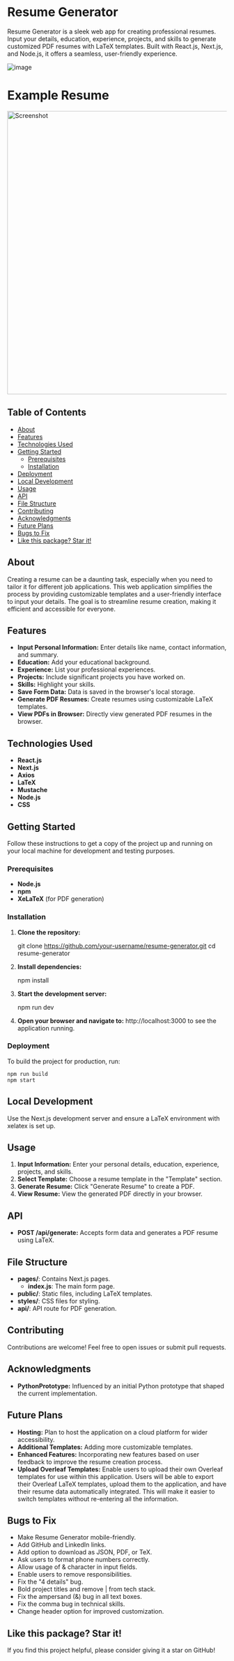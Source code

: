 # Resume Generator

Resume Generator is a sleek web app for creating professional resumes. Input your details, education, experience, projects, and skills to generate customized PDF resumes with LaTeX templates. Built with React.js, Next.js, and Node.js, it offers a seamless, user-friendly experience.

![image](https://github.com/Ori2846/ResumeGenerator/assets/74078771/ad2dae12-c601-4734-a3ee-10f14b6b8c41)

# Example Resume

<img src="https://github.com/Ori2846/ResumeGenerator/assets/74078771/52bf7adf-2ef4-4542-9622-0af12f98ae5c" alt="Screenshot" width="650" />

## Table of Contents

+ [About](#about)
+ [Features](#features)
+ [Technologies Used](#technologies-used)
+ [Getting Started](#getting-started)
    + [Prerequisites](#prerequisites)
    + [Installation](#installation)
+ [Deployment](#deployment)
+ [Local Development](#local-development)
+ [Usage](#usage)
+ [API](#api)
+ [File Structure](#file-structure)
+ [Contributing](#contributing)
+ [Acknowledgments](#acknowledgments)
+ [Future Plans](#future-plans)
+ [Bugs to Fix](#bugs-to-fix)
+ [Like this package? Star it!](#like-this-package-star-it)

## About

Creating a resume can be a daunting task, especially when you need to tailor it for different job applications. This web application simplifies the process by providing customizable templates and a user-friendly interface to input your details. The goal is to streamline resume creation, making it efficient and accessible for everyone.

## Features

- **Input Personal Information:** Enter details like name, contact information, and summary.
- **Education:** Add your educational background.
- **Experience:** List your professional experiences.
- **Projects:** Include significant projects you have worked on.
- **Skills:** Highlight your skills.
- **Save Form Data:** Data is saved in the browser's local storage.
- **Generate PDF Resumes:** Create resumes using customizable LaTeX templates.
- **View PDFs in Browser:** Directly view generated PDF resumes in the browser.

## Technologies Used

- **React.js**
- **Next.js**
- **Axios**
- **LaTeX**
- **Mustache**
- **Node.js**
- **CSS**

## Getting Started

Follow these instructions to get a copy of the project up and running on your local machine for development and testing purposes.

### Prerequisites

- **Node.js**
- **npm**
- **XeLaTeX** (for PDF generation)

### Installation

1. **Clone the repository:**

    git clone https://github.com/your-username/resume-generator.git
    cd resume-generator

2. **Install dependencies:**

    npm install

3. **Start the development server:**

    npm run dev

4. **Open your browser and navigate to:** http://localhost:3000 to see the application running.

### Deployment

To build the project for production, run:

    npm run build
    npm start

## Local Development

Use the Next.js development server and ensure a LaTeX environment with xelatex is set up.

## Usage

1. **Input Information:** Enter your personal details, education, experience, projects, and skills.
2. **Select Template:** Choose a resume template in the "Template" section.
3. **Generate Resume:** Click "Generate Resume" to create a PDF.
4. **View Resume:** View the generated PDF directly in your browser.

## API

- **POST /api/generate:** Accepts form data and generates a PDF resume using LaTeX.

## File Structure

- **pages/**: Contains Next.js pages.
  - **index.js**: The main form page.
- **public/**: Static files, including LaTeX templates.
- **styles/**: CSS files for styling.
- **api/**: API route for PDF generation.

## Contributing

Contributions are welcome! Feel free to open issues or submit pull requests.

## Acknowledgments

- **PythonPrototype:** Influenced by an initial Python prototype that shaped the current implementation.

## Future Plans

- **Hosting:** Plan to host the application on a cloud platform for wider accessibility.
- **Additional Templates:** Adding more customizable templates.
- **Enhanced Features:** Incorporating new features based on user feedback to improve the resume creation process.
- **Upload Overleaf Templates:** Enable users to upload their own Overleaf templates for use within this application. Users will be able to export their Overleaf LaTeX templates, upload them to the application, and have their resume data automatically integrated. This will make it easier to switch templates without re-entering all the information.

## Bugs to Fix

- Make Resume Generator mobile-friendly.
- Add GitHub and LinkedIn links.
- Add option to download as JSON, PDF, or TeX.
- Ask users to format phone numbers correctly.
- Allow usage of & character in input fields.
- Enable users to remove responsibilities.
- Fix the "4 details" bug.
- Bold project titles and remove | from tech stack.
- Fix the ampersand (&) bug in all text boxes.
- Fix the comma bug in technical skills.
- Change header option for improved customization.

## Like this package? Star it!

If you find this project helpful, please consider giving it a star on GitHub!
